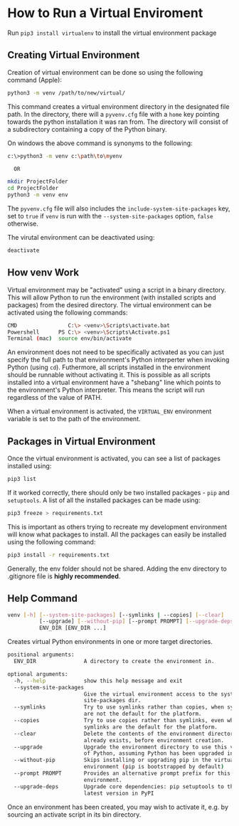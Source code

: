 # How to Run a Virtual Enviroment

Run `pip3 install virtualenv` to install the virtual environment package

## Creating Virtual Environment

Creation of virtual environment can be done so using the following command (Apple):

```bash
python3 -m venv /path/to/new/virtual/
```

This command creates a virtual environment directory in the designated file path. In the directory, there will a `pyvenv.cfg` file with a `home` key pointing towards the python installation it was ran from. The directory will consist of a subdirectory containing a copy of the Python binary. 

On windows the above command is synonyms to the following:

```bash
c:\>python3 -m venv c:\path\to\myenv

  OR

mkdir ProjectFolder
cd ProjectFolder
python3 -m venv env
```

The `pyvenv.cfg` file will also includes the `include-system-site-packages` key, set to `true` if `venv` is run with the `--system-site-packages` option, `false` otherwise.

The virutal environment can be deactivated using:

```bash
deactivate
```

## How venv Work

Virtual environment may be "activated" using a script in a binary directory. This will allow Python to run the environment (with installed scripts and packages) from the desired directory. The virtual environment can be activated using the following commands:

```bash
CMD		           C:\> <venv>\Scripts\activate.bat
Powershell	    PS C:\> <venv>\Scripts\Activate.ps1
Terminal (mac)	source env/bin/activate
```

An environment does not need to be specifically activated as you can just specify the full path to that environment's Python interperter when invoking Python (using `cd`). Futhermore, all scripts installed in the environment should be runnable without activating it. This is possible as all scripts installed into a virtual environment have a "shebang" line which points to the environment's Python interpreter. This means the script will run regardless of the value of PATH.

When a virtual environment is activated, the `VIRTUAL_ENV` environment variable is set to the path of the environment.

## Packages in Virtual Environment

Once the virtual environment is activated, you can see a list of packages installed using:

```bash
pip3 list
```

If it worked correctly, there should only be two installed packages - `pip` and `setuptools`. A list of all the installed packages can be made using:

```bash
pip3 freeze > requirements.txt
```

This is important as others trying to recreate my development environment will know what packages to install. All the packages can easily be installed using the following command:
	
```bash
pip3 install -r requirements.txt
```

Generally, the env folder should not be shared. Adding the env directory to .gitignore file is **highly recommended**.

## Help Command

```bash
venv [-h] [--system-site-packages] [--symlinks | --copies] [--clear]
          [--upgrade] [--without-pip] [--prompt PROMPT] [--upgrade-deps]
          ENV_DIR [ENV_DIR ...]
```

Creates virtual Python environments in one or more target directories.

```bash
positional arguments:
  ENV_DIR               A directory to create the environment in.

optional arguments:
  -h, --help            show this help message and exit
  --system-site-packages
                        Give the virtual environment access to the system
                        site-packages dir.
  --symlinks            Try to use symlinks rather than copies, when symlinks
                        are not the default for the platform.
  --copies              Try to use copies rather than symlinks, even when
                        symlinks are the default for the platform.
  --clear               Delete the contents of the environment directory if it
                        already exists, before environment creation.
  --upgrade             Upgrade the environment directory to use this version
                        of Python, assuming Python has been upgraded in-place.
  --without-pip         Skips installing or upgrading pip in the virtual
                        environment (pip is bootstrapped by default)
  --prompt PROMPT       Provides an alternative prompt prefix for this
                        environment.
  --upgrade-deps        Upgrade core dependencies: pip setuptools to the
                        latest version in PyPI
```

Once an environment has been created, you may wish to activate it, e.g. by sourcing an activate script in its bin directory.
